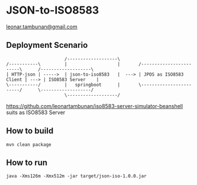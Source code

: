 # JSON-to-ISO8583
leonar.tambunan@gmail.com

## Deployment Scenario
```
                      /-------------------\
/-----------\         |                   |       /------------------------\      /-------------------\
| HTTP-json | ----->  | json-to-iso8583   |  ---> | JPOS as ISO8583 Client | ---> | ISO8583 Server    |
\-----------/         |   springboot      |       \------------------------/      \-------------------/
                      \-------------------/

```

https://github.com/leonartambunan/iso8583-server-simulator-beanshell suits as ISO8583 Server

## How to build
```mvn clean package```

## How to run
```java -Xms126m -Xmx512m -jar target/json-iso-1.0.0.jar```
